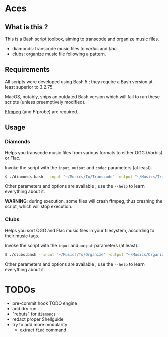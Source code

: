 # Aces

## What is this ?

This is a Bash script toolbox, aiming to transcode and organize music files.
- diamonds: transcode music files to _vorbis_ and _flac_.
- clubs: organize music file following a pattern.

## Requirements 

All scripts were developed using Bash 5 ; they require a Bash version at least superior to 3.2.75.

MacOS, notably, ships an outdated Bash version which will fail to run these scripts (unless preemptively modified).

[Ffmpeg](https://ffmpeg.org/download.html) (and Ffprobe) are required.

## Usage

### Diamonds

Helps you transcode music files from various formats to either OGG (Vorbis) or Flac. 

Invoke the script with the `input`, `output` and `codec` parameters (at least).

```bash
$ ./diamonds.bash --input "~/Musics/To/Transcode" -output "~/Musics/Transcoded" -codec vorbis
```

Other parameters and options are available ; use the `--help` to learn everything about it.

**WARNING**: during execution, some files will crash ffmpeg, thus crashing the script, which will stop execution.

### Clubs 

Helps you sort OGG and Flac music files in your filesystem, according to their music tags. 

Invoke the script with the `input` and `output` parameters (at least).

```bash
$ ./clubs.bash --input "~/Musics/To/Organize" -output "~/Musics/Organized" 
```

Other parameters and options are available ; use the `--help` to learn everything about it.

# TODOs

- pre-commit hook TODO engine
- add dry run
- "rebuts" for `diamonds`
- redact proper Shellguide
- try to add more modularity
  - extract `find` command

